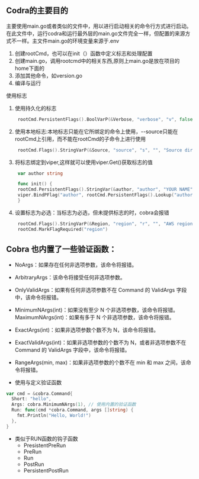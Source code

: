 ## Codra的主要目的

主要使用main.go或者类似的文件中，用以进行启动相关的命令行方式进行启动。
在此文件中，运行codra和运行最外层的main.go文件完全一样，但配置的来源方式不一样。主文件main.go的环境变量来源于.env

1. 创建rootCmd，也可以在init（）函数中定义标志和处理配置
2. 创建main.go，调用rootcmd中的相关东西,原则上main.go是放在项目的home下面的
3. 添加其他命令，如version.go
4. 编译与运行

使用标志
1. 使用持久化的标志
   ```go
    rootCmd.PersistentFlags().BoolVarP(&Verbose, "verbose", "v", false, "verbose output")
   ```
2. 使用本地标志:本地标志只能在它所绑定的命令上使用，--source只能在rootCmd上引用，而不能在rootCmd的子命令上进行使用
   ```go
    rootCmd.Flags().StringVarP(&Source, "source", "s", "", "Source directory to read from")
   ```
3. 将标志绑定到viper,这样就可以使用viper.Get()获取标志的值
   ```go
    var author string

    func init() {
    rootCmd.PersistentFlags().StringVar(&author, "author", "YOUR NAME", "Author name for copyright attribution")
    viper.BindPFlag("author", rootCmd.PersistentFlags().Lookup("author"))
    }
   ```
4. 设置标志为必选：当标志为必选，但未提供标志的时，cobra会报错
   ```go
    rootCmd.Flags().StringVarP(&Region, "region", "r", "", "AWS region (required)")
    rootCmd.MarkFlagRequired("region")
   ```

## Cobra 也内置了一些验证函数：
* NoArgs：如果存在任何非选项参数，该命令将报错。
* ArbitraryArgs：该命令将接受任何非选项参数。
* OnlyValidArgs：如果有任何非选项参数不在 Command 的 ValidArgs 字段中，该命令将报错。
* MinimumNArgs(int)：如果没有至少 N 个非选项参数，该命令将报错。MaximumNArgs(int)：如果有多于 N 个非选项参数，该命令将报错。
* ExactArgs(int)：如果非选项参数个数不为 N，该命令将报错。
* ExactValidArgs(int)：如果非选项参数的个数不为 N，或者非选项参数不在 Command 的 ValidArgs 字段中，该命令将报错。
* RangeArgs(min, max)：如果非选项参数的个数不在 min 和 max 之间，该命令将报错。

* 使用与定义验证函数
```go
var cmd = &cobra.Command{
  Short: "hello",
  Args: cobra.MinimumNArgs(1), // 使用内置的验证函数
  Run: func(cmd *cobra.Command, args []string) {
    fmt.Println("Hello, World!")
  },
}
```

* 类似于RUN函数的钩子函数
  * PresistentPreRun
  * PreRun
  * Run
  * PostRun
  * PersistentPostRun
